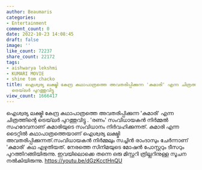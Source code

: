 ```yaml
---
author: Beaumaris
categories:
- Entertainment
comment_count: 0
date: 2022-10-23 14:08:45
draft: false
image: ''
like_count: 72237
share_count: 22172
tags:
- aishwarya lekshmi
- KUMARI MOVIE
- shine tom chacko
title: ഐശ്വര്യ ലക്ഷ്മി കേന്ദ്ര കഥാപാത്രത്തെ അവതരിപ്പിക്കുന്ന 'കുമാരി' എന്ന ചിത്രത്തിന്റെ
  ട്രെയ്‌ലർ പുറത്തുവിട്ടു
view_count: 1666417
---
```


ഐശ്വര്യ ലക്ഷ്മി കേന്ദ്ര കഥാപാത്രത്തെ അവതരിപ്പിക്കുന്ന 'കുമാരി' എന്ന ചിത്രത്തിന്റെ ട്രെയ്‌ലർ പുറത്തുവിട്ടു . 'രണം' സംവിധായകന്‍ നിര്‍മ്മല്‍ സഹദേവനാണ് കുമാരിയുടെ സംവിധാനം നിർവഹിക്കുന്നത്. കുമാരി എന്ന ടൈറ്റിൽ കഥാപാത്രത്തെയാണ് ഐശ്വര്യ ലക്ഷ്മി അവതരിപ്പിക്കുന്നത്.സംവിധായകന്‍ നിര്‍മ്മലും സച്ചിന്‍ രാംദാസും ചേര്‍ന്നാണ് 'കുമാരി' കഥ എഴുതിയത്. നേരത്തെ സിനിമയുടെ മോഷന്‍ പോസ്റ്ററും ടീസറും പുറത്തിറങ്ങിയിരുന്നു. ഇവയിലൊക്കെ തന്നെ ഒരു മിസ്റ്ററി ത്രില്ലറിനുള്ള സൂചന നല്‍കിയിരുന്നു. https://youtu.be/dGzKcctHnQU